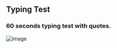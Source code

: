 ## Typing Test

### 60 seconds typing test with quotes.

![image](https://user-images.githubusercontent.com/52674815/180631245-f8c45351-fd9d-4c8d-93fc-4b00ee5205fd.png)
